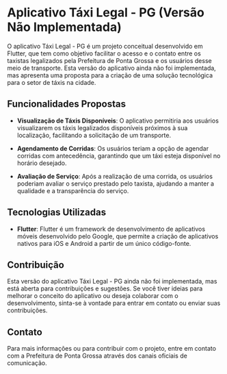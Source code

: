 # Aplicativo Táxi Legal - PG (Versão Não Implementada)

O aplicativo Táxi Legal - PG é um projeto conceitual desenvolvido em Flutter, que tem como objetivo facilitar o acesso e o contato entre os taxistas legalizados pela Prefeitura de Ponta Grossa e os usuários desse meio de transporte. Esta versão do aplicativo ainda não foi implementada, mas apresenta uma proposta para a criação de uma solução tecnológica para o setor de táxis na cidade.

## Funcionalidades Propostas

- **Visualização de Táxis Disponíveis**: O aplicativo permitiria aos usuários visualizarem os táxis legalizados disponíveis próximos à sua localização, facilitando a solicitação de um transporte.

- **Agendamento de Corridas**: Os usuários teriam a opção de agendar corridas com antecedência, garantindo que um táxi esteja disponível no horário desejado.

- **Avaliação de Serviço**: Após a realização de uma corrida, os usuários poderiam avaliar o serviço prestado pelo taxista, ajudando a manter a qualidade e a transparência do serviço.

## Tecnologias Utilizadas

- **Flutter**: Flutter é um framework de desenvolvimento de aplicativos móveis desenvolvido pelo Google, que permite a criação de aplicativos nativos para iOS e Android a partir de um único código-fonte.

## Contribuição

Esta versão do aplicativo Táxi Legal - PG ainda não foi implementada, mas está aberta para contribuições e sugestões. Se você tiver ideias para melhorar o conceito do aplicativo ou deseja colaborar com o desenvolvimento, sinta-se à vontade para entrar em contato ou enviar suas contribuições.

## Contato

Para mais informações ou para contribuir com o projeto, entre em contato com a Prefeitura de Ponta Grossa através dos canais oficiais de comunicação.


